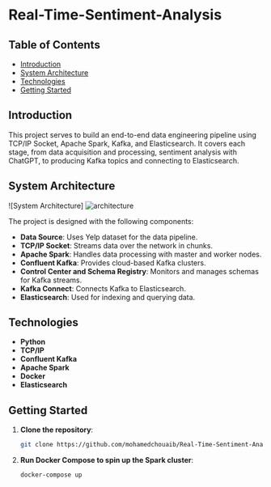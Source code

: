 # Real-Time-Sentiment-Analysis
## Table of Contents
- [Introduction](#introduction)
- [System Architecture](#system-architecture)
- [Technologies](#technologies)
- [Getting Started](#getting-started)

## Introduction
This project serves to build an end-to-end data engineering pipeline using TCP/IP Socket, Apache Spark, Kafka, and Elasticsearch. It covers each stage, from data acquisition and processing, sentiment analysis with ChatGPT, to producing Kafka topics and connecting to Elasticsearch.

## System Architecture
![System Architecture]
![architecture](https://github.com/user-attachments/assets/82d79237-1e2d-4352-8761-08d930f69632)

The project is designed with the following components:
- **Data Source**: Uses Yelp dataset for the data pipeline.
- **TCP/IP Socket**: Streams data over the network in chunks.
- **Apache Spark**: Handles data processing with master and worker nodes.
- **Confluent Kafka**: Provides cloud-based Kafka clusters.
- **Control Center and Schema Registry**: Monitors and manages schemas for Kafka streams.
- **Kafka Connect**: Connects Kafka to Elasticsearch.
- **Elasticsearch**: Used for indexing and querying data.

## Technologies
- **Python**
- **TCP/IP**
- **Confluent Kafka**
- **Apache Spark**
- **Docker**
- **Elasticsearch**

## Getting Started

1. **Clone the repository**:
    ```bash
    git clone https://github.com/mohamedchouaib/Real-Time-Sentiment-Analysis.git
    ```

3. **Run Docker Compose to spin up the Spark cluster**:
    ```bash
    docker-compose up
    ```
